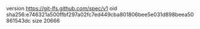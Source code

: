 version https://git-lfs.github.com/spec/v1
oid sha256:e746321a500ffbf297a02fc7ed449cba801806bee5e031d898beea50861543dc
size 20666
